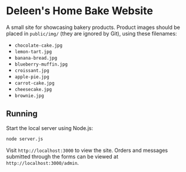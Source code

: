 # Deleen's Home Bake Website

A small site for showcasing bakery products. Product images should be placed in
`public/img/` (they are ignored by Git), using these filenames:

- `chocolate-cake.jpg`
- `lemon-tart.jpg`
- `banana-bread.jpg`
- `blueberry-muffin.jpg`
- `croissant.jpg`
- `apple-pie.jpg`
- `carrot-cake.jpg`
- `cheesecake.jpg`
- `brownie.jpg`

## Running

Start the local server using Node.js:

```bash
node server.js
```

Visit `http://localhost:3000` to view the site. Orders and messages submitted
through the forms can be viewed at `http://localhost:3000/admin`.
